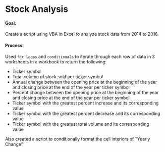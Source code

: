# Stock Analysis

#### Goal:
Create a script using VBA in Excel to analyze stock data from 2014 to 2016.

#### Process:
Used `for loops` and `conditionals` to iterate through each row of data in 3 worksheets in a workbook to return the following:
- Ticker symbol
- Total volume of stock sold per ticker symbol
- Annual change between the opening price at the beginning of the year and closing price at the end of the year per ticker symbol
- Percent change between the opening price at the beginning of the year and closing price at the end of the year per ticker symbol
- Ticker symbol with the greatest percent increase and its corresponding value
- Ticker symbol with the greatest percent decrease and its corresponding value
- Ticker symbol with the greatest total volume and its corresponding value

Also created a script to conditionally format the cell interiors of "Yearly Change"
